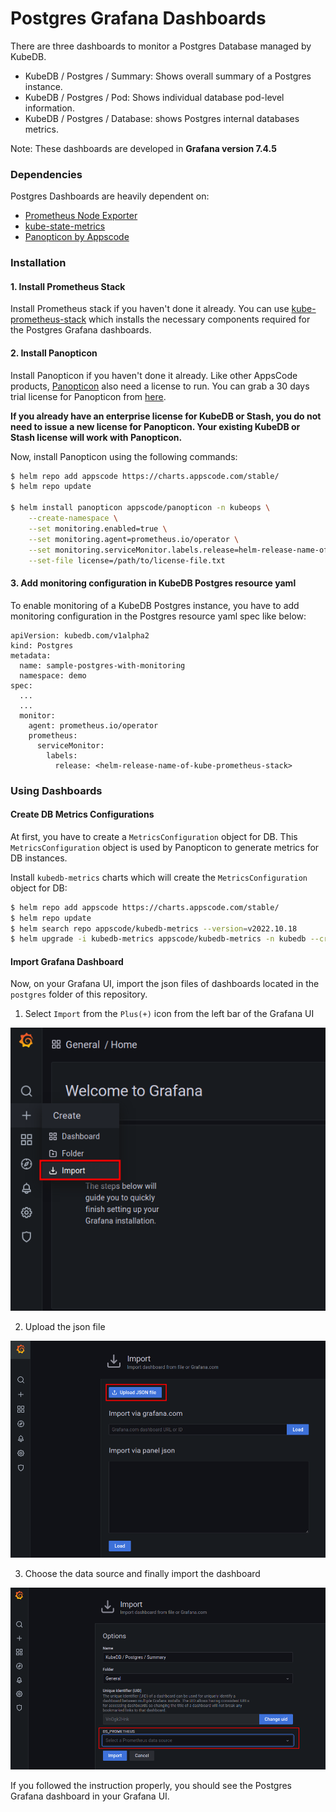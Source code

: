 # Postgres Grafana Dashboards

There are three dashboards to monitor a Postgres Database managed by KubeDB.

- KubeDB / Postgres / Summary: Shows overall summary of a Postgres instance.
- KubeDB / Postgres / Pod: Shows individual database pod-level information.
- KubeDB / Postgres / Database: shows Postgres internal databases metrics.

Note: These dashboards are developed in **Grafana version 7.4.5**

### Dependencies

Postgres Dashboards are heavily dependent on:

- [Prometheus Node Exporter](https://github.com/prometheus/node_exporter)
- [kube-state-metrics](https://github.com/kubernetes/kube-state-metrics)
- [Panopticon by Appscode](https://blog.byte.builders/post/introducing-panopticon/)


### Installation

#### 1. Install Prometheus Stack

Install Prometheus stack if you haven't done it already. You can use [kube-prometheus-stack](https://artifacthub.io/packages/helm/prometheus-community/kube-prometheus-stack) which installs the necessary components required for the Postgres Grafana dashboards.

#### 2. Install Panopticon

Install Panopticon if you haven't done it already. Like other AppsCode products, [Panopticon](https://blog.byte.builders/post/introducing-panopticon/) also need a license to run. You can grab a 30 days trial license for Panopticon from [here](https://license-issuer.appscode.com/?p=panopticon-enterprise).

**If you already have an enterprise license for KubeDB or Stash, you do not need to issue a new license for Panopticon. Your existing KubeDB or Stash license will work with Panopticon.**

Now, install Panopticon using the following commands:

```bash
$ helm repo add appscode https://charts.appscode.com/stable/
$ helm repo update

$ helm install panopticon appscode/panopticon -n kubeops \
    --create-namespace \
    --set monitoring.enabled=true \
    --set monitoring.agent=prometheus.io/operator \
    --set monitoring.serviceMonitor.labels.release=helm-release-name-of-kube-prometheus-stack \
    --set-file license=/path/to/license-file.txt
```

#### 3. Add monitoring configuration in KubeDB Postgres resource yaml

To enable monitoring of a KubeDB Postgres instance, you have to add monitoring configuration in the Postgres resource yaml spec like below:

```
apiVersion: kubedb.com/v1alpha2
kind: Postgres
metadata:
  name: sample-postgres-with-monitoring
  namespace: demo
spec:
  ...
  ...
  monitor:
    agent: prometheus.io/operator
    prometheus:
      serviceMonitor:
        labels:
          release: <helm-release-name-of-kube-prometheus-stack>
```

### Using Dashboards

#### Create DB Metrics Configurations

At first, you have to create a `MetricsConfiguration` object for DB. This `MetricsConfiguration` object is used by Panopticon to generate metrics for DB instances.

Install `kubedb-metrics` charts which will create the `MetricsConfiguration` object for DB:

```bash
$ helm repo add appscode https://charts.appscode.com/stable/
$ helm repo update
$ helm search repo appscode/kubedb-metrics --version=v2022.10.18
$ helm upgrade -i kubedb-metrics appscode/kubedb-metrics -n kubedb --create-namespace --version=v2022.10.18
```

#### Import Grafana Dashboard

Now, on your Grafana UI, import the json files of dashboards located in the `postgres` folder of this repository.


1. Select `Import` from the `Plus(+)` icon from the left bar of the Grafana UI

![Import New Dashboard](/postgres/images/import_dashboard_1.png)

2. Upload the json file

![Upload Dashboard JSON](/postgres/images/import_dashboard_2.png)

3. Choose the data source and finally import the dashboard

![Choose the data source](/postgres/images/import_dashboard_3.png)

If you followed the instruction properly, you should see the Postgres Grafana dashboard in your Grafana UI.